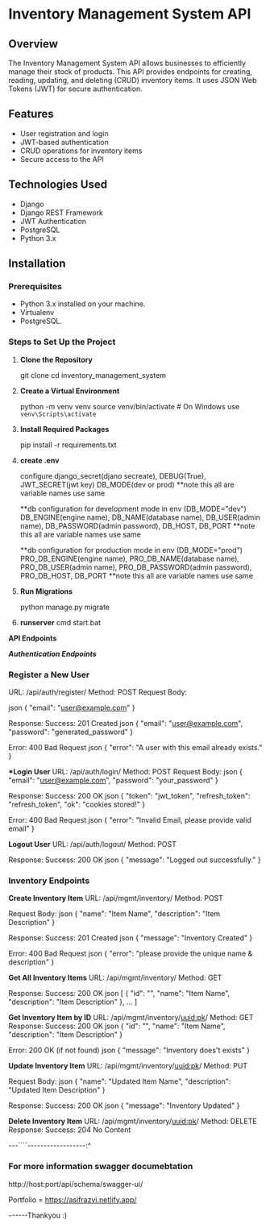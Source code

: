 # Inventory Management System API

## Overview

The Inventory Management System API allows businesses to efficiently manage their stock of products. This API provides endpoints for creating, reading, updating, and deleting (CRUD) inventory items. It uses JSON Web Tokens (JWT) for secure authentication.

## Features

- User registration and login
- JWT-based authentication
- CRUD operations for inventory items
- Secure access to the API

## Technologies Used

- Django
- Django REST Framework
- JWT Authentication
- PostgreSQL
- Python 3.x

## Installation

### Prerequisites

- Python 3.x installed on your machine.
- Virtualenv
- PostgreSQL.

### Steps to Set Up the Project

1. **Clone the Repository**

   git clone <repository-url>
   cd inventory_management_system

2. **Create a Virtual Environment**

   python -m venv venv
   source venv/bin/activate # On Windows use `venv\Scripts\activate`

3. **Install Required Packages**

   pip install -r requirements.txt

4. **create .env**

   configure django_secret(djano secreate), DEBUG(True), JWT_SECRET(jwt key) DB_MODE(dev or prod) \*\*note this all are variable names use same

   \*\*db configuration for development mode in env (DB_MODE="dev")
   DB_ENGINE(engine name), DB_NAME(database name), DB_USER(admin name), DB_PASSWORD(admin password), DB_HOST, DB_PORT \*\*note this all are variable names use same

   \*\*db configuration for production mode in env (DB_MODE="prod")
   PRO_DB_ENGINE(engine name), PRO_DB_NAME(database name), PRO_DB_USER(admin name), PRO_DB_PASSWORD(admin password), PRO_DB_HOST, DB_PORT \*\*note this all are variable names use same

5. **Run Migrations**

   python manage.py migrate

6. **runserver**
   cmd
   start.bat

**API Endpoints**

**_Authentication Endpoints_**

### Register a New User

URL: /api/auth/register/
Method: POST
Request Body:

json
{
"email": "user@example.com"
}

Response:
Success: 201 Created
json
{
"email": "user@example.com",
"password": "generated_password"
}

Error: 400 Bad Request
json
{
"error": "A user with this email already exists."
}

**\*Login User**
URL: /api/auth/login/
Method: POST
Request Body:
json
{
"email": "user@example.com",
"password": "your_password"
}

Response:
Success: 200 OK
json
{
"token": "jwt_token",
"refresh_token": "refresh_token",
"ok": "cookies stored!"
}

Error: 400 Bad Request
json
{
"error": "Invalid Email, please provide valid email"
}

**Logout User**
URL: /api/auth/logout/
Method: POST

Response:
Success: 200 OK
json
{
"message": "Logged out successfully."
}

### Inventory Endpoints

**Create Inventory Item**
URL: /api/mgmt/inventory/
Method: POST

Request Body:
json
{
"name": "Item Name",
"description": "Item Description"
}

Response:
Success: 201 Created
json
{
"message": "Inventory Created"
}

Error: 400 Bad Request
json
{
"error": "please provide the unique name & description"
}

**Get All Inventory Items**
URL: /api/mgmt/inventory/
Method: GET

Response:
Success: 200 OK
json
[
{
"id": "<uuid>",
"name": "Item Name",
"description": "Item Description"
},
...
]

**Get Inventory Item by ID**
URL: /api/mgmt/inventory/<uuid:pk>/
Method: GET
Response:
Success: 200 OK
json
{
"id": "<uuid>",
"name": "Item Name",
"description": "Item Description"
}

Error: 200 OK (if not found)
json
{
"message": "Inventory does't exists"
}

**Update Inventory Item**
URL: /api/mgmt/inventory/<uuid:pk>/
Method: PUT

Request Body:
json
{
"name": "Updated Item Name",
"description": "Updated Item Description"
}

Response:
Success: 200 OK
json
{
"message": "Inventory Updated"
}

**Delete Inventory Item**
URL: /api/mgmt/inventory/<uuid:pk>/
Method: DELETE
Response:
Success: 204 No Content

---````------------------:^

### For more information swagger documebtation

http://host:port/api/schema/swagger-ui/

Portfolio = https://asifrazvi.netlify.app/

------Thankyou :)
